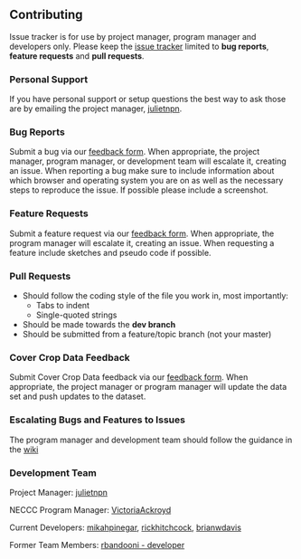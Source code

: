 ## Contributing
Issue tracker is for use by project manager, program manager and developers only.
Please keep the [issue tracker](https://github.com/ag-informatics/covercrops/issues) limited to **bug reports**, **feature requests** and **pull requests**.


### Personal Support
If you have personal support or setup questions the best way to ask those are by emailing the project manager, [julietnpn](https://github.com/julietnpn).


### Bug Reports
Submit a bug via our [feedback form](https://covercrop.tools/feedback). When appropriate, the project manager, program manager, or development team will escalate it, creating an issue.
When reporting a bug make sure to include information about which browser and operating system you are on as well as the necessary steps to reproduce the issue. If possible please include a screenshot.


### Feature Requests
Submit a feature request via our [feedback form](https://covercrop.tools/feedback). When appropriate, the program manager will escalate it, creating an issue.
When requesting a feature include sketches and pseudo code if possible.

### Pull Requests
- Should follow the coding style of the file you work in, most importantly:
  - Tabs to indent
  - Single-quoted strings
- Should be made towards the **dev branch**
- Should be submitted from a feature/topic branch (not your master)

### Cover Crop Data Feedback
Submit Cover Crop Data feedback via our [feedback form](https://covercrop.tools/feedback). When appropriate, the project manager or program manager will update the data set and push updates to the dataset.

### Escalating Bugs and Features to Issues
The program manager and development team should follow the guidance in the [wiki](https://github.com/ag-informatics/covercrops/wiki/Instructions-for-How-to-Make-an-Issue)

### Development Team
Project Manager: [julietnpn](https://github.com/julietnpn)

NECCC Program Manager: [VictoriaAckroyd](https://github.com/VictoriaAckroyd)

Current Developers: [mikahpinegar](https://github.com/mikahpinegar), [rickhitchcock](https://github.com/rickhitchcock), [brianwdavis](https://github.com/brianwdavis)

Former Team Members: [rbandooni - developer](https://github.com/rbandooni)
